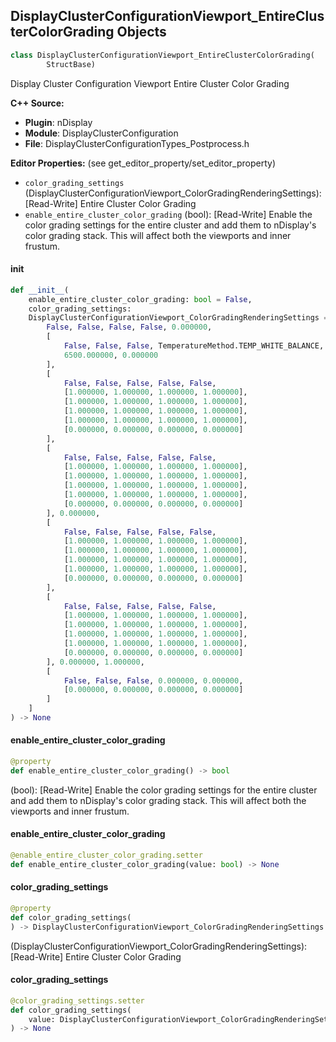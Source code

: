 ## DisplayClusterConfigurationViewport_EntireClusterColorGrading Objects

```python
class DisplayClusterConfigurationViewport_EntireClusterColorGrading(
        StructBase)
```

Display Cluster Configuration Viewport Entire Cluster Color Grading

**C++ Source:**

- **Plugin**: nDisplay
- **Module**: DisplayClusterConfiguration
- **File**: DisplayClusterConfigurationTypes_Postprocess.h

**Editor Properties:** (see get_editor_property/set_editor_property)

- ``color_grading_settings`` (DisplayClusterConfigurationViewport_ColorGradingRenderingSettings):  [Read-Write] Entire Cluster Color Grading
- ``enable_entire_cluster_color_grading`` (bool):  [Read-Write] Enable the color grading settings for the entire cluster and add them to nDisplay's color grading stack.  This will affect both the viewports and inner frustum.

<a id="unreal.DisplayClusterConfigurationViewport_EntireClusterColorGrading.__init__"></a>

#### __init__

```python
def __init__(
    enable_entire_cluster_color_grading: bool = False,
    color_grading_settings:
    DisplayClusterConfigurationViewport_ColorGradingRenderingSettings = [
        False, False, False, False, 0.000000,
        [
            False, False, False, TemperatureMethod.TEMP_WHITE_BALANCE,
            6500.000000, 0.000000
        ],
        [
            False, False, False, False, False,
            [1.000000, 1.000000, 1.000000, 1.000000],
            [1.000000, 1.000000, 1.000000, 1.000000],
            [1.000000, 1.000000, 1.000000, 1.000000],
            [1.000000, 1.000000, 1.000000, 1.000000],
            [0.000000, 0.000000, 0.000000, 0.000000]
        ],
        [
            False, False, False, False, False,
            [1.000000, 1.000000, 1.000000, 1.000000],
            [1.000000, 1.000000, 1.000000, 1.000000],
            [1.000000, 1.000000, 1.000000, 1.000000],
            [1.000000, 1.000000, 1.000000, 1.000000],
            [0.000000, 0.000000, 0.000000, 0.000000]
        ], 0.000000,
        [
            False, False, False, False, False,
            [1.000000, 1.000000, 1.000000, 1.000000],
            [1.000000, 1.000000, 1.000000, 1.000000],
            [1.000000, 1.000000, 1.000000, 1.000000],
            [1.000000, 1.000000, 1.000000, 1.000000],
            [0.000000, 0.000000, 0.000000, 0.000000]
        ],
        [
            False, False, False, False, False,
            [1.000000, 1.000000, 1.000000, 1.000000],
            [1.000000, 1.000000, 1.000000, 1.000000],
            [1.000000, 1.000000, 1.000000, 1.000000],
            [1.000000, 1.000000, 1.000000, 1.000000],
            [0.000000, 0.000000, 0.000000, 0.000000]
        ], 0.000000, 1.000000,
        [
            False, False, False, 0.000000, 0.000000,
            [0.000000, 0.000000, 0.000000, 0.000000]
        ]
    ]
) -> None
```

<a id="unreal.DisplayClusterConfigurationViewport_EntireClusterColorGrading.enable_entire_cluster_color_grading"></a>

#### enable_entire_cluster_color_grading

```python
@property
def enable_entire_cluster_color_grading() -> bool
```

(bool):  [Read-Write] Enable the color grading settings for the entire cluster and add them to nDisplay's color grading stack.  This will affect both the viewports and inner frustum.

<a id="unreal.DisplayClusterConfigurationViewport_EntireClusterColorGrading.enable_entire_cluster_color_grading"></a>

#### enable_entire_cluster_color_grading

```python
@enable_entire_cluster_color_grading.setter
def enable_entire_cluster_color_grading(value: bool) -> None
```

<a id="unreal.DisplayClusterConfigurationViewport_EntireClusterColorGrading.color_grading_settings"></a>

#### color_grading_settings

```python
@property
def color_grading_settings(
) -> DisplayClusterConfigurationViewport_ColorGradingRenderingSettings
```

(DisplayClusterConfigurationViewport_ColorGradingRenderingSettings):  [Read-Write] Entire Cluster Color Grading

<a id="unreal.DisplayClusterConfigurationViewport_EntireClusterColorGrading.color_grading_settings"></a>

#### color_grading_settings

```python
@color_grading_settings.setter
def color_grading_settings(
    value: DisplayClusterConfigurationViewport_ColorGradingRenderingSettings
) -> None
```

<a id="unreal.DisplayClusterConfigurationMediaNodeBackbuffer"></a>